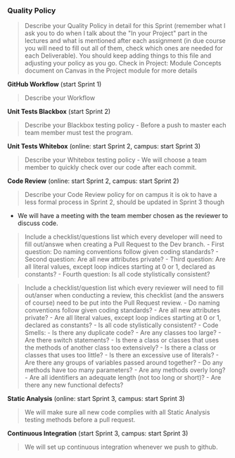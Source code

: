 ### Quality Policy
> Describe your Quality Policy in detail for this Sprint (remember what I ask you to do when I talk about the "In your Project" part in the lectures and what is mentioned after each assignment (in due course you will need to fill out all of them, check which ones are needed for each Deliverable). You should keep adding things to this file and adjusting your policy as you go.
> Check in Project: Module Concepts document on Canvas in the Project module for more details 

**GitHub Workflow** (start Sprint 1)
  > Describe your Workflow

**Unit Tests Blackbox** (start Sprint 2)
  > Describe your Blackbox testing policy
     - Before a push to master each team member must test the program.  

 **Unit Tests Whitebox** (online: start Sprint 2, campus: start Sprint 3)
  > Describe your Whitebox testing policy
    - We will choose a team member to quickly check over our code after each commit.   

**Code Review** (online: start Sprint 2, campus: start Sprint 2)
  > Describe your Code Review policy for on campus it is ok to have a less formal process in Sprint 2, should be updated in Sprint 3 though
   - We will have a meeting with the team member chosen as the reviewer to discuss code.  

  > Include a checklist/questions list which every developer will need to fill out/answe when creating a Pull Request to the Dev branch.
    - First question: Do naming conventions follow given coding standards?
    - Second question: Are all new attributes private?
    - Third question: Are all literal values, except loop indices starting at 0 or 1, declared as constants?
    - Fourth question: Is all code stylistically consistent?

  > Include a checklist/question list which every reviewer will need to fill out/anser when conducting a review, this checklist (and the answers of course) need to be put into the Pull Request review.
    - Do naming conventions follow given coding standards?
    - Are all new attributes private?
    - Are all literal values, except loop indices starting at 0 or 1, declared as constants?
    - Is all code stylistically consistent?
    - Code Smells:
        - Is there any duplicate code?
        - Are any classes too large?
        - Are there switch statements?
        - Is there a class or classes that uses the methods of another class too extensively?
        - Is there a class or classes that uses too little?
        - Is there an excessive use of literals?
        - Are there any groups of variables passed around together?
        - Do any methods have too many parameters?
        - Are any methods overly long?
        - Are all identifiers an adequate length (not too long or short)?
    - Are there any new functional defects?

**Static Analysis**  (online: start Sprint 3, campus: start Sprint 3)
  > We will make sure all new code complies with all Static Analysis testing methods before a pull request.   

**Continuous Integration**  (start Sprint 3, campus: start Sprint 3)
  > We will set up continuous integration whenever we push to github.
